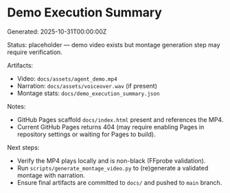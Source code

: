 # Demo Execution Summary

Generated: 2025-10-31T00:00:00Z

Status: placeholder — demo video exists but montage generation step may require verification.

Artifacts:

- Video: `docs/assets/agent_demo.mp4`
- Narration: `docs/assets/voiceover.wav` (if present)
- Montage stats: `docs/demo_execution_summary.json`

Notes:
- GitHub Pages scaffold `docs/index.html` present and references the MP4.
- Current GitHub Pages returns 404 (may require enabling Pages in repository settings or waiting for Pages to build).

Next steps:
- Verify the MP4 plays locally and is non-black (FFprobe validation).
- Run `scripts/generate_montage_video.py` to (re)generate a validated montage with narration.
- Ensure final artifacts are committed to `docs/` and pushed to `main` branch.